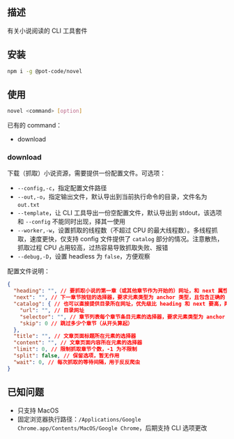 ## 描述

有关小说阅读的 CLI 工具套件

## 安装

```bash
npm i -g @pot-code/novel 
```

## 使用

```bash
novel <command> [option]
```

已有的 command：

- download

### download

下载（抓取）小说资源，需要提供一份配置文件。可选项：

- `--config,-c`，指定配置文件路径
- `--out,-o`，指定输出文件，默认导出到当前执行命令的目录，文件名为 `out.txt`
- `--template`，让 CLI 工具导出一份空配置文件，默认导出到 stdout，该选项和 `--config` 不能同时出现，择其一使用
- `--worker,-w`，设置抓取的线程数（不超过 CPU 的最大线程数）。多线程抓取，速度更快，仅支持 config 文件提供了 `catalog` 部分的情况。注意散热，抓取过程 CPU 占用较高，过热容易导致抓取失败、报错
- `--debug,-D`，设置 headless 为 `false`，方便观察

配置文件说明：

```json
{
  "heading": "", // 要抓取小说的第一章（或其他章节作为开始的）网址，和 next 属性必须成对出现
  "next": "", // 下一章节按钮的选择器，要求元素类型为 anchor 类型，且包含正确的 href 值，暂不支持 js 驱动的按钮元素
  "catalog": { // 也可以直接提供目录所在网址，优先级比 heading 和 next 要高，两者可择其一出现
    "url": "", // 目录网址
    "selector": "", // 章节列表每个章节条目元素的选择器，要求元素类型为 anchor 类型，且包含正确的 href 值，暂不支持 js 驱动的按钮元素
    "skip": 0 // 跳过多少个章节（从开头算起）
  },
  "title": "", // 文章页面标题所在元素的选择器
  "content": "", // 文章页面内容所在元素的选择器
  "limit": 0, // 限制抓取章节个数，-1 为不限制
  "split": false, // 保留选项，暂无作用
  "wait": 0, // 每次抓取的等待间隔，用于反反爬虫
}
```

## 已知问题

- 只支持 MacOS
- 固定浏览器执行路径：`/Applications/Google Chrome.app/Contents/MacOS/Google Chrome`，后期支持 CLI 选项更改